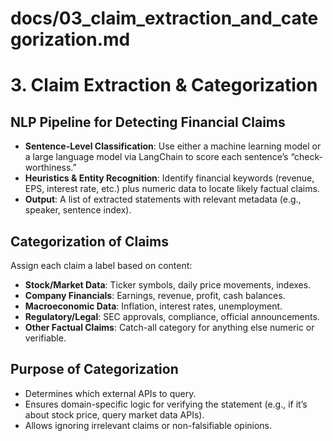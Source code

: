 # docs/03_claim_extraction_and_categorization.md

# 3. Claim Extraction & Categorization

## NLP Pipeline for Detecting Financial Claims
- **Sentence-Level Classification**: Use either a machine learning model or a large language model via LangChain to score each sentence’s “check-worthiness.”
- **Heuristics & Entity Recognition**: Identify financial keywords (revenue, EPS, interest rate, etc.) plus numeric data to locate likely factual claims.
- **Output**: A list of extracted statements with relevant metadata (e.g., speaker, sentence index).

## Categorization of Claims
Assign each claim a label based on content:
- **Stock/Market Data**: Ticker symbols, daily price movements, indexes.
- **Company Financials**: Earnings, revenue, profit, cash balances.
- **Macroeconomic Data**: Inflation, interest rates, unemployment.
- **Regulatory/Legal**: SEC approvals, compliance, official announcements.
- **Other Factual Claims**: Catch-all category for anything else numeric or verifiable.

## Purpose of Categorization
- Determines which external APIs to query.
- Ensures domain-specific logic for verifying the statement (e.g., if it’s about stock price, query market data APIs).
- Allows ignoring irrelevant claims or non-falsifiable opinions.
